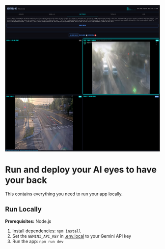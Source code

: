 <div align="center">
<img width="1200" height="475" alt="GHBanner" src="https://github.com/frostyfucker/ai-feedz/blob/main/sentinel-screenshot.png" />
</div>

# Run and deploy your AI eyes to have your back

This contains everything you need to run your app locally.

## Run Locally

**Prerequisites:**  Node.js

1. Install dependencies:
   `npm install`
2. Set the `GEMINI_API_KEY` in [.env.local](.env.local) to your Gemini API key
3. Run the app:
   `npm run dev`
